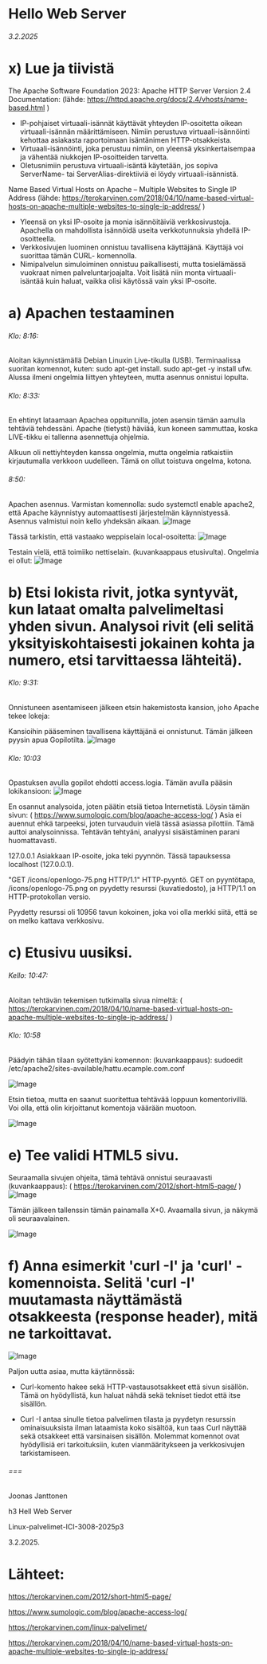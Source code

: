 Hello Web Server
===
###### 3.2.2025

x) Lue ja tiivistä
===
The Apache Software Foundation 2023: Apache HTTP Server Version 2.4 Documentation: (lähde: https://httpd.apache.org/docs/2.4/vhosts/name-based.html )
- IP-pohjaiset virtuaali-isännät käyttävät yhteyden IP-osoitetta oikean virtuaali-isännän määrittämiseen. Nimiin perustuva virtuaali-isännöinti kehottaa asiakasta raportoimaan
  isäntänimen HTTP-otsakkeista.
- Virtuaali-isännöinti, joka perustuu nimiin, on yleensä yksinkertaisempaa ja vähentää niukkojen IP-osoitteiden tarvetta.
- Oletusnimiin perustuva virtuaali-isäntä käytetään, jos sopiva ServerName- tai ServerAlias-direktiiviä ei löydy virtuaali-isännistä.

Name Based Virtual Hosts on Apache – Multiple Websites to Single IP Address (lähde: https://terokarvinen.com/2018/04/10/name-based-virtual-hosts-on-apache-multiple-websites-to-single-ip-address/ )

- Yleensä on yksi IP-osoite ja monia isännöitäiviä verkkosivustoja. Apachella on mahdollista isännöidä useita verkkotunnuksia yhdellä IP-osoitteella.
- Verkkosivujen luominen onnistuu tavallisena käyttäjänä. Käyttäjä voi suorittaa tämän CURL- komennolla.
- Nimipalvelun simuloiminen onnistuu paikallisesti, mutta tosielämässä vuokraat nimen palveluntarjoajalta. Voit lisätä niin monta virtuaali-isäntää kuin haluat, vaikka olisi käytössä vain yksi IP-osoite.


a) Apachen testaaminen
===
###### Klo: 8:16: 
Aloitan käynnistämällä Debian Linuxin Live-tikulla (USB). Terminaalissa suoritan komennot, kuten: sudo apt-get install. sudo apt-get -y install ufw. Alussa ilmeni ongelmia liittyen yhteyteen, mutta asennus onnistui lopulta.

###### Klo: 8:33: 
En ehtinyt lataamaan Apachea oppitunnilla, joten asensin tämän aamulla tehtäviä tehdessäni. Apache (tietysti) häviää, kun koneen sammuttaa, koska LIVE-tikku ei tallenna asennettuja ohjelmia. 

Alkuun oli nettiyhteyden kanssa ongelmia, mutta ongelmia ratkaistiin kirjautumalla verkkoon uudelleen. Tämä on ollut toistuva ongelma, kotona.

###### 8:50: 
Apachen asennus. 
Varmistan komennolla: sudo systemctl enable apache2, että Apache käynnistyy automaattisesti järjestelmän käynnistyessä. Asennus valmistui noin kello yhdeksän aikaan.
![Image](https://github.com/user-attachments/assets/573e2bcc-c4c4-4e22-9875-e52ad4d4e5fe)

Tässä tarkistin, että vastaako weppiselain local-osoitetta:
![Image](https://github.com/user-attachments/assets/b5ef8fd7-8d44-414a-840e-8dfe46b08ef0)

Testain vielä, että toimiiko nettiselain. (kuvankaappaus etusivulta). Ongelmia ei ollut: 
![Image](https://github.com/user-attachments/assets/81ef0cba-e95a-433e-bc9a-1a901ac4f4be)


b) Etsi lokista rivit, jotka syntyvät, kun lataat omalta palvelimeltasi yhden sivun. Analysoi rivit 
(eli selitä yksityiskohtaisesti jokainen kohta ja numero, etsi tarvittaessa lähteitä).
===
###### Klo: 9:31:
Onnistuneen asentamiseen jälkeen etsin hakemistosta kansion, joho Apache tekee lokeja:

Kansioihin pääseminen tavallisena käyttäjänä ei onnistunut. Tämän jälkeen pyysin apua Gopilotilta.
![Image](https://github.com/user-attachments/assets/761e82ed-7d2b-46fc-a1dd-a23702479b1f)

###### Klo: 10:03 
Opastuksen avulla gopilot ehdotti access.logia. Tämän avulla pääsin lokikansioon: 
![Image](https://github.com/user-attachments/assets/730236ae-3ebe-45dc-88fc-487082db251a)

En osannut analysoida, joten päätin etsiä tietoa Internetistä. Löysin tämän sivun: ( https://www.sumologic.com/blog/apache-access-log/ )
Asia ei auennut ehkä tarpeeksi, joten turvauduin vielä tässä asiassa pilottiin. Tämä auttoi analysoinnissa. Tehtävän tehtyäni, analyysi sisäistäminen parani huomattavasti.

127.0.0.1	Asiakkaan IP-osoite, joka teki pyynnön. Tässä tapauksessa localhost (127.0.0.1).

"GET /icons/openlogo-75.png HTTP/1.1"	HTTP-pyyntö. GET on pyyntötapa, /icons/openlogo-75.png on pyydetty resurssi (kuvatiedosto), ja HTTP/1.1 on HTTP-protokollan versio.

Pyydetty resurssi oli 10956 tavun kokoinen, joka voi olla merkki siitä, että se on melko kattava verkkosivu.



c) Etusivu uusiksi.
===
###### Kello: 10:47:
Aloitan tehtävän tekemisen tutkimalla sivua nimeltä: ( https://terokarvinen.com/2018/04/10/name-based-virtual-hosts-on-apache-multiple-websites-to-single-ip-address/ )

###### Klo: 10:58 

Päädyin tähän tilaan syötettyäni komennon: (kuvankaappaus):  sudoedit /etc/apache2/sites-available/hattu.ecample.com.conf

![Image](https://github.com/user-attachments/assets/dd2c8313-78ca-4a07-8686-6726ebb62aad)

Etsin tietoa, mutta en saanut suoritettua tehtävää loppuun komentorivillä. Voi olla, että olin kirjoittanut komentoja väärään muotoon.

![Image](https://github.com/user-attachments/assets/3eca5386-5729-4d4f-9f2f-c7ca6994d0e4)

e) Tee validi HTML5 sivu.
===
Seuraamalla sivujen ohjeita, tämä tehtävä onnistui seuraavasti (kuvankaappaus): ( https://terokarvinen.com/2012/short-html5-page/ )
![Image](https://github.com/user-attachments/assets/62da3285-dc51-416f-9ade-af415e0df35f)

Tämän jälkeen tallenssin tämän painamalla X+0. Avaamalla sivun, ja näkymä oli seuraavalainen. 

![Image](https://github.com/user-attachments/assets/8c014cd1-bbaa-4ed6-8db0-16a6ee15dd97)

f) Anna esimerkit 'curl -I' ja 'curl' -komennoista. Selitä 'curl -I' muutamasta näyttämästä otsakkeesta (response header), mitä ne tarkoittavat.
===

![Image](https://github.com/user-attachments/assets/9b2609bc-7e9d-4f49-b533-a5a6bac4ae03)

Paljon uutta asiaa, mutta käytännössä:

- Curl-komento hakee sekä HTTP-vastausotsakkeet että sivun sisällön. Tämä on hyödyllistä, kun haluat nähdä sekä tekniset tiedot että itse sisällön.

- Curl -I antaa sinulle tietoa palvelimen tilasta ja pyydetyn resurssin ominaisuuksista ilman lataamista koko sisältöä, kun taas Curl näyttää sekä otsakkeet että varsinaisen sisällön. Molemmat komennot ovat hyödyllisiä eri tarkoituksiin, kuten vianmääritykseen ja verkkosivujen tarkistamiseen.


###### ===
Joonas Janttonen

h3 Hell Web Server

Linux-palvelimet-ICI-3008-2025p3

3.2.2025.

Lähteet:
===

https://terokarvinen.com/2012/short-html5-page/

https://www.sumologic.com/blog/apache-access-log/

https://terokarvinen.com/linux-palvelimet/

https://terokarvinen.com/2018/04/10/name-based-virtual-hosts-on-apache-multiple-websites-to-single-ip-address/ 
